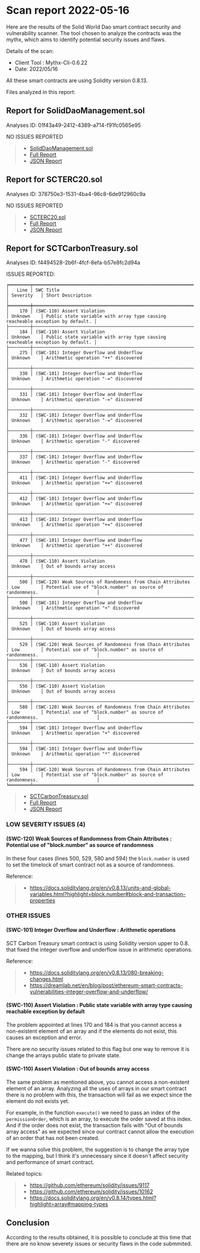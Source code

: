 # Scan report 2022-05-16
 
Here are the results of the Solid World Dao smart contract security and vulnerability scanner. The tool chosen to analyze the contracts was the mythx, which aims to identify potential security issues and flaws.
 
Details of the scan:
 
* Client Tool : Mythx-Cli-0.6.22
* Date: 2022/05/16
 
All these smart contracts are using Solidity version 0.8.13.

Files analyzed in this report:
 
## Report for SolidDaoManagement.sol

Analyses ID: 01f43a49-2412-4389-a714-f91fc0565e95
 
NO ISSUES REPORTED

> * [SolidDaoManagement.sol](https://github.com/solid-world/solid-world-dao-contracts/blob/89d48f4123ffaf2d79fd22eeef708737a50b02fb/contracts/SolidDaoManagement.sol)
> * [Full Report](https://github.com/solid-world/solid-world-dao-contracts/blob/5ad4aac9ba5b26780c649bf00183a5f2748cc6db/test-logs/SCAN_2022_05_16_Solid_Dao_Management.pdf)
> * [JSON Report](https://github.com/solid-world/solid-world-dao-contracts/blob/5ad4aac9ba5b26780c649bf00183a5f2748cc6db/test-logs/SCAN_2022_05_16_Solid_Dao_Management.json)
 
## Report for SCTERC20.sol

Analyses ID: 378750e3-1531-4ba4-96c8-6de912960c9a 
 
NO ISSUES REPORTED
 
> * [SCTERC20.sol](https://github.com/solid-world/solid-world-dao-contracts/blob/89d48f4123ffaf2d79fd22eeef708737a50b02fb/contracts/SCTERC20.sol)
> * [Full Report](https://github.com/solid-world/solid-world-dao-contracts/blob/5ad4aac9ba5b26780c649bf00183a5f2748cc6db/test-logs/SCAN_2022_05_16_SCTERC20.pdf)
> * [JSON Report](https://github.com/solid-world/solid-world-dao-contracts/blob/5ad4aac9ba5b26780c649bf00183a5f2748cc6db/test-logs/SCAN_2022_05_16_SCTERC20.json)
 
## Report for SCTCarbonTreasury.sol

Analyses ID: f4494528-2b6f-4fcf-8efa-b57e8fc2d94a 
 
ISSUES REPORTED:
 
```
╒════════╤════════════════════════════════════════════════════════════╤════════════╤════════════════════════════════════════════════════════════════════════════════╕
│   Line │ SWC Title                                                  │ Severity   │ Short Description                                                              │
╞════════╪════════════════════════════════════════════════════════════╪════════════╪════════════════════════════════════════════════════════════════════════════════╡
│    170 │ (SWC-110) Assert Violation                                 │ Unknown    │ Public state variable with array type causing reacheable exception by default. │
├────────┼────────────────────────────────────────────────────────────┼────────────┼────────────────────────────────────────────────────────────────────────────────┤
│    184 │ (SWC-110) Assert Violation                                 │ Unknown    │ Public state variable with array type causing reacheable exception by default. │
├────────┼────────────────────────────────────────────────────────────┼────────────┼────────────────────────────────────────────────────────────────────────────────┤
│    275 │ (SWC-101) Integer Overflow and Underflow                   │ Unknown    │ Arithmetic operation "++" discovered                                           │
├────────┼────────────────────────────────────────────────────────────┼────────────┼────────────────────────────────────────────────────────────────────────────────┤
│    330 │ (SWC-101) Integer Overflow and Underflow                   │ Unknown    │ Arithmetic operation "-=" discovered                                           │
├────────┼────────────────────────────────────────────────────────────┼────────────┼────────────────────────────────────────────────────────────────────────────────┤
│    331 │ (SWC-101) Integer Overflow and Underflow                   │ Unknown    │ Arithmetic operation "-=" discovered                                           │
├────────┼────────────────────────────────────────────────────────────┼────────────┼────────────────────────────────────────────────────────────────────────────────┤
│    332 │ (SWC-101) Integer Overflow and Underflow                   │ Unknown    │ Arithmetic operation "-=" discovered                                           │
├────────┼────────────────────────────────────────────────────────────┼────────────┼────────────────────────────────────────────────────────────────────────────────┤
│    336 │ (SWC-101) Integer Overflow and Underflow                   │ Unknown    │ Arithmetic operation "-" discovered                                            │
├────────┼────────────────────────────────────────────────────────────┼────────────┼────────────────────────────────────────────────────────────────────────────────┤
│    337 │ (SWC-101) Integer Overflow and Underflow                   │ Unknown    │ Arithmetic operation "-" discovered                                            │
├────────┼────────────────────────────────────────────────────────────┼────────────┼────────────────────────────────────────────────────────────────────────────────┤
│    411 │ (SWC-101) Integer Overflow and Underflow                   │ Unknown    │ Arithmetic operation "+=" discovered                                           │
├────────┼────────────────────────────────────────────────────────────┼────────────┼────────────────────────────────────────────────────────────────────────────────┤
│    412 │ (SWC-101) Integer Overflow and Underflow                   │ Unknown    │ Arithmetic operation "+=" discovered                                           │
├────────┼────────────────────────────────────────────────────────────┼────────────┼────────────────────────────────────────────────────────────────────────────────┤
│    413 │ (SWC-101) Integer Overflow and Underflow                   │ Unknown    │ Arithmetic operation "+=" discovered                                           │
├────────┼────────────────────────────────────────────────────────────┼────────────┼────────────────────────────────────────────────────────────────────────────────┤
│    477 │ (SWC-101) Integer Overflow and Underflow                   │ Unknown    │ Arithmetic operation "++" discovered                                           │
├────────┼────────────────────────────────────────────────────────────┼────────────┼────────────────────────────────────────────────────────────────────────────────┤
│    478 │ (SWC-110) Assert Violation                                 │ Unknown    │ Out of bounds array access                                                     │
├────────┼────────────────────────────────────────────────────────────┼────────────┼────────────────────────────────────────────────────────────────────────────────┤
│    500 │ (SWC-120) Weak Sources of Randomness from Chain Attributes │ Low        │ Potential use of "block.number" as source of randonmness.                      │
├────────┼────────────────────────────────────────────────────────────┼────────────┼────────────────────────────────────────────────────────────────────────────────┤
│    500 │ (SWC-101) Integer Overflow and Underflow                   │ Unknown    │ Arithmetic operation "+" discovered                                            │
├────────┼────────────────────────────────────────────────────────────┼────────────┼────────────────────────────────────────────────────────────────────────────────┤
│    525 │ (SWC-110) Assert Violation                                 │ Unknown    │ Out of bounds array access                                                     │
├────────┼────────────────────────────────────────────────────────────┼────────────┼────────────────────────────────────────────────────────────────────────────────┤
│    529 │ (SWC-120) Weak Sources of Randomness from Chain Attributes │ Low        │ Potential use of "block.number" as source of randonmness.                      │
├────────┼────────────────────────────────────────────────────────────┼────────────┼────────────────────────────────────────────────────────────────────────────────┤
│    536 │ (SWC-110) Assert Violation                                 │ Unknown    │ Out of bounds array access                                                     │
├────────┼────────────────────────────────────────────────────────────┼────────────┼────────────────────────────────────────────────────────────────────────────────┤
│    556 │ (SWC-110) Assert Violation                                 │ Unknown    │ Out of bounds array access                                                     │
├────────┼────────────────────────────────────────────────────────────┼────────────┼────────────────────────────────────────────────────────────────────────────────┤
│    580 │ (SWC-120) Weak Sources of Randomness from Chain Attributes │ Low        │ Potential use of "block.number" as source of randonmness.                      │
├────────┼────────────────────────────────────────────────────────────┼────────────┼────────────────────────────────────────────────────────────────────────────────┤
│    594 │ (SWC-101) Integer Overflow and Underflow                   │ Unknown    │ Arithmetic operation "+" discovered                                            │
├────────┼────────────────────────────────────────────────────────────┼────────────┼────────────────────────────────────────────────────────────────────────────────┤
│    594 │ (SWC-101) Integer Overflow and Underflow                   │ Unknown    │ Arithmetic operation "*" discovered                                            │
├────────┼────────────────────────────────────────────────────────────┼────────────┼────────────────────────────────────────────────────────────────────────────────┤
│    594 │ (SWC-120) Weak Sources of Randomness from Chain Attributes │ Low        │ Potential use of "block.number" as source of randonmness.                      │
╘════════╧════════════════════════════════════════════════════════════╧════════════╧════════════════════════════════════════════════════════════════════════════════╛
```

> * [SCTCarbonTreasury.sol](https://github.com/solid-world/solid-world-dao-contracts/blob/89d48f4123ffaf2d79fd22eeef708737a50b02fb/contracts/SCTCarbonTreasury.sol)
> * [Full Report](https://github.com/solid-world/solid-world-dao-contracts/blob/5ad4aac9ba5b26780c649bf00183a5f2748cc6db/test-logs/SCAN_2022_05_16_SCT_Carbon_Treasury.pdf)
> * [JSON Report](https://github.com/solid-world/solid-world-dao-contracts/blob/5ad4aac9ba5b26780c649bf00183a5f2748cc6db/test-logs/SCAN_2022_05_16_SCT_Carbon_Treasury.json)
 
### LOW SEVERITY ISSUES (4)
 
#### (SWC-120) Weak Sources of Randomness from Chain Attributes : Potential use of "block.number" as source of randomness
 
In these four cases (lines 500, 529, 580 and 594) the `block.number` is used to set the timelock of smart contract not as a source of randomness.

Reference:

> * https://docs.soliditylang.org/en/v0.8.13/units-and-global-variables.html?highlight=block.number#block-and-transaction-properties
 
### OTHER ISSUES
 
#### (SWC-101) Integer Overflow and Underflow : Arithmetic operations
 
SCT Carbon Treasury smart contract is using Solidity version upper to 0.8. that fixed the integer overflow and underflow issue in arithmetic operations.

Reference:

> * https://docs.soliditylang.org/en/v0.8.13/080-breaking-changes.html
> * https://dreamlab.net/en/blog/post/ethereum-smart-contracts-vulnerabilities-integer-overflow-and-underflow/
 
#### (SWC-110) Assert Violation : Public state variable with array type causing reachable exception by default
 
The problem appointed at lines 170 and 184 is that you cannot access a non-existent element of an array and if the elements do not exist, this causes an exception and error.
 
There are no security issues related to this flag but one way to remove it is change the arrays public state to private state.
 
#### (SWC-110) Assert Violation : Out of bounds array access 
 
The same problem as mentioned above, you cannot access a non-existent element of an array. Analyzing all the uses of arrays in our smart contract there is no problem with this, the transaction will fail as we expect since the element do not exists yet.
 
For example, in the function `execute()` we need to pass an index of the `permissionOrder`, which is an array, to execute the order saved at this index. And if the order does not exist, the transaction fails with "Out of bounds array access" as we expected since our contract cannot allow the execution of an order that has not been created.
 
If we wanna solve this problem, the suggestion is to change the array type to the mapping, but I think it's unnecessary since it doesn't affect security and performance of smart contract.
 
Related topics:
 
> * https://github.com/ethereum/solidity/issues/9117
> * https://github.com/ethereum/solidity/issues/10162
> * https://docs.soliditylang.org/en/v0.8.14/types.html?highlight=array#mapping-types

## Conclusion

According to the results obtained, it is possible to conclude at this time that there are no know severety issues or security flaws in the code submmited.
